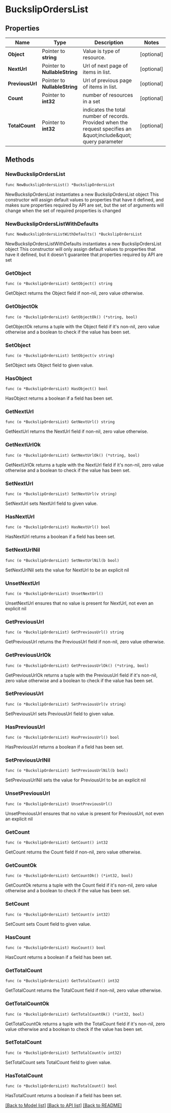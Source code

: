 # BuckslipOrdersList

## Properties

Name | Type | Description | Notes
------------ | ------------- | ------------- | -------------
**Object** | Pointer to **string** | Value is type of resource. | [optional] 
**NextUrl** | Pointer to **NullableString** | Url of next page of items in list. | [optional] 
**PreviousUrl** | Pointer to **NullableString** | Url of previous page of items in list. | [optional] 
**Count** | Pointer to **int32** | number of resources in a set | [optional] 
**TotalCount** | Pointer to **int32** | indicates the total number of records. Provided when the request specifies an \&quot;include\&quot; query parameter | [optional] 

## Methods

### NewBuckslipOrdersList

`func NewBuckslipOrdersList() *BuckslipOrdersList`

NewBuckslipOrdersList instantiates a new BuckslipOrdersList object
This constructor will assign default values to properties that have it defined,
and makes sure properties required by API are set, but the set of arguments
will change when the set of required properties is changed

### NewBuckslipOrdersListWithDefaults

`func NewBuckslipOrdersListWithDefaults() *BuckslipOrdersList`

NewBuckslipOrdersListWithDefaults instantiates a new BuckslipOrdersList object
This constructor will only assign default values to properties that have it defined,
but it doesn't guarantee that properties required by API are set

### GetObject

`func (o *BuckslipOrdersList) GetObject() string`

GetObject returns the Object field if non-nil, zero value otherwise.

### GetObjectOk

`func (o *BuckslipOrdersList) GetObjectOk() (*string, bool)`

GetObjectOk returns a tuple with the Object field if it's non-nil, zero value otherwise
and a boolean to check if the value has been set.

### SetObject

`func (o *BuckslipOrdersList) SetObject(v string)`

SetObject sets Object field to given value.

### HasObject

`func (o *BuckslipOrdersList) HasObject() bool`

HasObject returns a boolean if a field has been set.

### GetNextUrl

`func (o *BuckslipOrdersList) GetNextUrl() string`

GetNextUrl returns the NextUrl field if non-nil, zero value otherwise.

### GetNextUrlOk

`func (o *BuckslipOrdersList) GetNextUrlOk() (*string, bool)`

GetNextUrlOk returns a tuple with the NextUrl field if it's non-nil, zero value otherwise
and a boolean to check if the value has been set.

### SetNextUrl

`func (o *BuckslipOrdersList) SetNextUrl(v string)`

SetNextUrl sets NextUrl field to given value.

### HasNextUrl

`func (o *BuckslipOrdersList) HasNextUrl() bool`

HasNextUrl returns a boolean if a field has been set.

### SetNextUrlNil

`func (o *BuckslipOrdersList) SetNextUrlNil(b bool)`

 SetNextUrlNil sets the value for NextUrl to be an explicit nil

### UnsetNextUrl
`func (o *BuckslipOrdersList) UnsetNextUrl()`

UnsetNextUrl ensures that no value is present for NextUrl, not even an explicit nil
### GetPreviousUrl

`func (o *BuckslipOrdersList) GetPreviousUrl() string`

GetPreviousUrl returns the PreviousUrl field if non-nil, zero value otherwise.

### GetPreviousUrlOk

`func (o *BuckslipOrdersList) GetPreviousUrlOk() (*string, bool)`

GetPreviousUrlOk returns a tuple with the PreviousUrl field if it's non-nil, zero value otherwise
and a boolean to check if the value has been set.

### SetPreviousUrl

`func (o *BuckslipOrdersList) SetPreviousUrl(v string)`

SetPreviousUrl sets PreviousUrl field to given value.

### HasPreviousUrl

`func (o *BuckslipOrdersList) HasPreviousUrl() bool`

HasPreviousUrl returns a boolean if a field has been set.

### SetPreviousUrlNil

`func (o *BuckslipOrdersList) SetPreviousUrlNil(b bool)`

 SetPreviousUrlNil sets the value for PreviousUrl to be an explicit nil

### UnsetPreviousUrl
`func (o *BuckslipOrdersList) UnsetPreviousUrl()`

UnsetPreviousUrl ensures that no value is present for PreviousUrl, not even an explicit nil
### GetCount

`func (o *BuckslipOrdersList) GetCount() int32`

GetCount returns the Count field if non-nil, zero value otherwise.

### GetCountOk

`func (o *BuckslipOrdersList) GetCountOk() (*int32, bool)`

GetCountOk returns a tuple with the Count field if it's non-nil, zero value otherwise
and a boolean to check if the value has been set.

### SetCount

`func (o *BuckslipOrdersList) SetCount(v int32)`

SetCount sets Count field to given value.

### HasCount

`func (o *BuckslipOrdersList) HasCount() bool`

HasCount returns a boolean if a field has been set.

### GetTotalCount

`func (o *BuckslipOrdersList) GetTotalCount() int32`

GetTotalCount returns the TotalCount field if non-nil, zero value otherwise.

### GetTotalCountOk

`func (o *BuckslipOrdersList) GetTotalCountOk() (*int32, bool)`

GetTotalCountOk returns a tuple with the TotalCount field if it's non-nil, zero value otherwise
and a boolean to check if the value has been set.

### SetTotalCount

`func (o *BuckslipOrdersList) SetTotalCount(v int32)`

SetTotalCount sets TotalCount field to given value.

### HasTotalCount

`func (o *BuckslipOrdersList) HasTotalCount() bool`

HasTotalCount returns a boolean if a field has been set.


[[Back to Model list]](../README.md#documentation-for-models) [[Back to API list]](../README.md#documentation-for-api-endpoints) [[Back to README]](../README.md)


